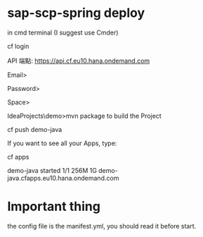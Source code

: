 # sap-scp-spring deploy
in cmd terminal (I suggest use Cmder)

cf login

API 端點: https://api.cf.eu10.hana.ondemand.com

Email>

Password>

Space>

IdeaProjects\demo>mvn package to build the Project


cf push demo-java

If you want to see all your Apps, type:

cf apps

demo-java        started           1/1         256M     1G     demo-java.cfapps.eu10.hana.ondemand.com

# Important thing

the config file is the manifest.yml, you should read it before start.
